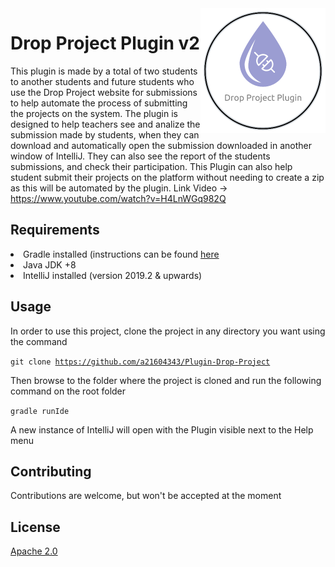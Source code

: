 <img width="200px" height="200px" align="right" src="src/main/resources/images/plugin_dp_logo.png" alt="Plugin Drop Project for IntelliJ"/>

# Drop Project Plugin v2

This plugin is made by a total of two students to another students and future students
 who use the Drop Project website for submissions to help automate
 the process of submitting the projects on the system.
 The plugin is designed to help teachers see and analize the submission made by students, when they can download and automatically open the submission downloaded in another window of IntelliJ. They can also see the report of the students submissions, and check their participation. This Plugin can also help student submit their projects on the platform
 without needing to create a zip as this will be automated by the plugin.
 Link Video -> https://www.youtube.com/watch?v=H4LnWGq982Q
 
 ## Requirements
 
 <li>Gradle installed (instructions can be found <a href="https://gradle.org/install/">here</a></li>
 <li>Java JDK +8</li>
 <li>IntelliJ installed (version 2019.2 & upwards)</li>
 
 ## Usage
 
 In order to use this project, clone the project in any directory you want using the command
 
 <code>git clone https://github.com/a21604343/Plugin-Drop-Project</code>
 
 Then browse to the folder where the project is cloned and run the following command on the root folder
 
 <code>gradle runIde</code>
 
 A new instance of IntelliJ will open with the Plugin visible next to the Help menu
 
 ## Contributing
 
 Contributions are welcome, but won't be accepted at the moment
 
 ## License
 
 [Apache 2.0](https://choosealicense.com/licenses/apache-2.0/)
